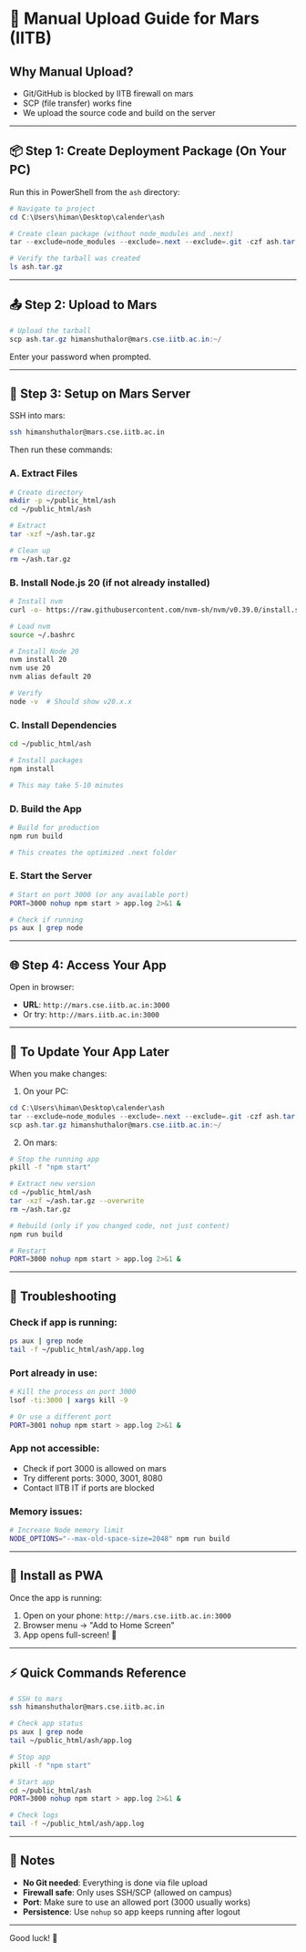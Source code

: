 # 🚀 Manual Upload Guide for Mars (IITB)

## Why Manual Upload?
- Git/GitHub is blocked by IITB firewall on mars
- SCP (file transfer) works fine
- We upload the source code and build on the server

---

## 📦 Step 1: Create Deployment Package (On Your PC)

Run this in PowerShell from the `ash` directory:

```powershell
# Navigate to project
cd C:\Users\himan\Desktop\calender\ash

# Create clean package (without node_modules and .next)
tar --exclude=node_modules --exclude=.next --exclude=.git -czf ash.tar.gz *

# Verify the tarball was created
ls ash.tar.gz
```

---

## 📤 Step 2: Upload to Mars

```powershell
# Upload the tarball
scp ash.tar.gz himanshuthalor@mars.cse.iitb.ac.in:~/
```

Enter your password when prompted.

---

## 🔧 Step 3: Setup on Mars Server

SSH into mars:

```bash
ssh himanshuthalor@mars.cse.iitb.ac.in
```

Then run these commands:

### A. Extract Files

```bash
# Create directory
mkdir -p ~/public_html/ash
cd ~/public_html/ash

# Extract
tar -xzf ~/ash.tar.gz

# Clean up
rm ~/ash.tar.gz
```

### B. Install Node.js 20 (if not already installed)

```bash
# Install nvm
curl -o- https://raw.githubusercontent.com/nvm-sh/nvm/v0.39.0/install.sh | bash

# Load nvm
source ~/.bashrc

# Install Node 20
nvm install 20
nvm use 20
nvm alias default 20

# Verify
node -v  # Should show v20.x.x
```

### C. Install Dependencies

```bash
cd ~/public_html/ash

# Install packages
npm install

# This may take 5-10 minutes
```

### D. Build the App

```bash
# Build for production
npm run build

# This creates the optimized .next folder
```

### E. Start the Server

```bash
# Start on port 3000 (or any available port)
PORT=3000 nohup npm start > app.log 2>&1 &

# Check if running
ps aux | grep node
```

---

## 🌐 Step 4: Access Your App

Open in browser:
- **URL**: `http://mars.cse.iitb.ac.in:3000`
- Or try: `http://mars.iitb.ac.in:3000`

---

## 🔄 To Update Your App Later

When you make changes:

1. On your PC:
```powershell
cd C:\Users\himan\Desktop\calender\ash
tar --exclude=node_modules --exclude=.next --exclude=.git -czf ash.tar.gz *
scp ash.tar.gz himanshuthalor@mars.cse.iitb.ac.in:~/
```

2. On mars:
```bash
# Stop the running app
pkill -f "npm start"

# Extract new version
cd ~/public_html/ash
tar -xzf ~/ash.tar.gz --overwrite
rm ~/ash.tar.gz

# Rebuild (only if you changed code, not just content)
npm run build

# Restart
PORT=3000 nohup npm start > app.log 2>&1 &
```

---

## 🐛 Troubleshooting

### Check if app is running:
```bash
ps aux | grep node
tail -f ~/public_html/ash/app.log
```

### Port already in use:
```bash
# Kill the process on port 3000
lsof -ti:3000 | xargs kill -9

# Or use a different port
PORT=3001 nohup npm start > app.log 2>&1 &
```

### App not accessible:
- Check if port 3000 is allowed on mars
- Try different ports: 3000, 3001, 8080
- Contact IITB IT if ports are blocked

### Memory issues:
```bash
# Increase Node memory limit
NODE_OPTIONS="--max-old-space-size=2048" npm run build
```

---

## 📱 Install as PWA

Once the app is running:

1. Open on your phone: `http://mars.cse.iitb.ac.in:3000`
2. Browser menu → "Add to Home Screen"
3. App opens full-screen! 🎉

---

## ⚡ Quick Commands Reference

```bash
# SSH to mars
ssh himanshuthalor@mars.cse.iitb.ac.in

# Check app status
ps aux | grep node
tail ~/public_html/ash/app.log

# Stop app
pkill -f "npm start"

# Start app
cd ~/public_html/ash
PORT=3000 nohup npm start > app.log 2>&1 &

# Check logs
tail -f ~/public_html/ash/app.log
```

---

## 🎯 Notes

- **No Git needed**: Everything is done via file upload
- **Firewall safe**: Only uses SSH/SCP (allowed on campus)
- **Port**: Make sure to use an allowed port (3000 usually works)
- **Persistence**: Use `nohup` so app keeps running after logout

---

Good luck! 🚀
